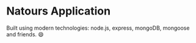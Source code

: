 # Natours Application

Built using modern technologies: node.js, express, mongoDB, mongoose and friends. 😄
